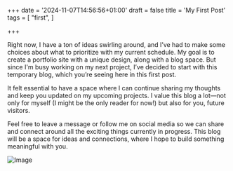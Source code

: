 +++
date = '2024-11-07T14:56:56+01:00'
draft = false
title = 'My First Post'
tags = [
    "first",
]

+++

Right now, I have a ton of ideas swirling around, and I’ve had to make some choices about what to prioritize with my current schedule. My goal is to create a portfolio site with a unique design, along with a blog space. But since I'm busy working on my next project, I’ve decided to start with this temporary blog, which you’re seeing here in this first post.

It felt essential to have a space where I can continue sharing my thoughts and keep you updated on my upcoming projects. I value this blog a lot—not only for myself (I might be the only reader for now!) but also for you, future visitors.

Feel free to leave a message or follow me on social media so we can share and connect around all the exciting things currently in progress. This blog will be a space for ideas and connections, where I hope to build something meaningful with you.

![Image](welcome.jpeg)
